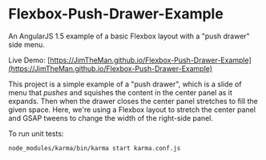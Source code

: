 

# Flexbox-Push-Drawer-Example
An AngularJS 1.5 example of a basic Flexbox layout with a "push drawer" side menu.  

Live Demo: [https://JimTheMan.github.io/Flexbox-Push-Drawer-Example](https://JimTheMan.github.io/Flexbox-Push-Drawer-Example)

This project is a simple example of a "push drawer", which is a slide of menu that *pushes* and squishes the content in the center panel as it expands. Then when the drawer closes the center panel stretches to fill the given space. Here, we're using a Flexbox layout to stretch the center panel and GSAP tweens to change the width of the right-side panel.  

To run unit tests:
```
node_modules/karma/bin/karma start karma.conf.js
```
